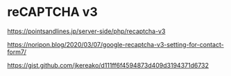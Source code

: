 # reCAPTCHA v3
https://pointsandlines.jp/server-side/php/recaptcha-v3

https://noripon.blog/2020/03/07/google-recaptcha-v3-setting-for-contact-form7/

https://gist.github.com/jkereako/d111ff6f4594873d409d3194371d6732
